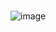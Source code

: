 ###

![image](https://github.com/suryaravula/suryaravula/assets/62894191/19c3409b-d825-47ee-a418-b13c2846e86c)






